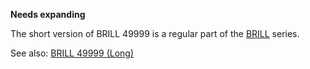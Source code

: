 **Needs expanding**

The short version of BRILL 49999 is a regular part of the
[BRILL](BRILL "wikilink") series.

See also: [BRILL 49999 (Long)](BRILL_49999_\(Long\) "wikilink")
